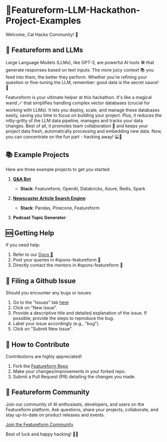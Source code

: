 # 🚀Featureform-LLM-Hackathon-Project-Examples

Welcome, Cal Hacks Community! 🎉

## 🧠 Featureform and LLMs
Large Language Models (LLMs), like GPT-3, are powerful AI tools 🛠️ that generate responses based on text inputs. The more juicy context 📚 you feed into them, the better they perform. Whether you're refining your question or fine-tuning the LLM, remember: good data is the secret sauce! 🌟

Featureform is your ultimate helper at this hackathon. It's like a magical wand 🪄 that simplifies handling complex vector databases (crucial for working with LLMs). It lets you deploy, scale, and manage these databases easily, saving you time to focus on building your project. Plus, it reduces the nitty-gritty of the LLM data pipeline, manages and tracks your data changes. Best of all, it promotes team collaboration 🤝 and keeps your project data fresh, automatically processing and embedding new data. Now, you can concentrate on the fun part - hacking away! 💻🚀

## 📚 Example Projects

Here are three example projects to get you started:

1. [**Q&A Bot**](https://github.com/featureform/LLM-Hackathon-Project-Examples/tree/main/projects/Q%26A%20Chatbot)
    - **Stack**: Featureform, OpenAI, Databricks, Azure, Redis, Spark

2. [**Newscaster Article Search Engine**](https://github.com/featureform/LLM-Hackathon-Project-Examples/tree/shab/project-files/projects/Newscatcher%20Quickstart%20): 
    - **Stack**: Pandas, Pinecone, Featureform

3. **Podcast Topic Generator**: 

## 🆘 Getting Help

If you need help:

1. Refer to our [Docs 📝](https://docs.featureform.com/)
2. Post your queries in #spons-featureform 💬
3. Directly contact the mentors in #spons-featureform 📩

## 🐞 Filing a Github Issue

Should you encounter any bugs or issues:

1. Go to the "Issues" tab [here](https://github.com/featureform/featureform/issues)
2. Click on "New Issue".
3. Provide a descriptive title and detailed explanation of the issue. If possible, provide the steps to reproduce the bug.
4. Label your issue accordingly (e.g., "bug").
5. Click on "Submit New Issue".

## 🤝 How to Contribute

Contributions are highly appreciated!

1. Fork the [Featureform Repo](https://github.com/featureform/featureform)
2. Make your changes/improvements in your forked repo.
3. Submit a Pull Request (PR) detailing the changes you made.

## 🎈 Featureform Community

Join our community of AI enthusiasts, developers, and users on the Featureform platform. Ask questions, share your projects, collaborate, and stay up-to-date on product releases and events.

[Join the Featureform Community](https://join.slack.com/t/featureform-community/shared_invite/zt-xhqp2m4i-JOCaN1vRN2NDXSVif10aQg)

Best of luck and happy hacking! 🎉🚀

